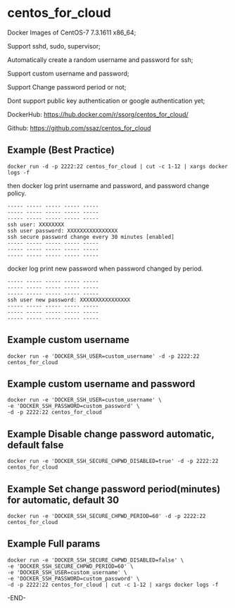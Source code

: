 centos_for_cloud
==========

Docker Images of CentOS-7 7.3.1611 x86_64;

Support sshd, sudo, supervisor;

Automatically create a random username and password for ssh;

Support custom username and password;

Support Change password period or not;

Dont support public key authentication or google authentication yet;

DockerHub: https://hub.docker.com/r/ssorg/centos_for_cloud/

Github: https://github.com/ssaz/centos_for_cloud

## Example (Best Practice)

```
docker run -d -p 2222:22 centos_for_cloud | cut -c 1-12 | xargs docker logs -f
```

then docker log print username and password, and password change policy.
```
----- ----- ----- ----- -----
----- ----- ----- ----- -----
----- ----- ----- ----- -----
ssh user: XXXXXXXX
ssh user password: XXXXXXXXXXXXXXXX
ssh secure password change every 30 minutes [enabled]
----- ----- ----- ----- -----
----- ----- ----- ----- -----
----- ----- ----- ----- -----
```

docker log print new password when password changed by period.
```
----- ----- ----- ----- -----
----- ----- ----- ----- -----
----- ----- ----- ----- -----
ssh user new password: XXXXXXXXXXXXXXXX
----- ----- ----- ----- -----
----- ----- ----- ----- -----
----- ----- ----- ----- -----
```

## Example custom username

```
docker run -e 'DOCKER_SSH_USER=custom_username' -d -p 2222:22 centos_for_cloud
```

## Example custom username and password

```
docker run -e 'DOCKER_SSH_USER=custom_username' \
-e 'DOCKER_SSH_PASSWORD=custom_password' \
-d -p 2222:22 centos_for_cloud
```

## Example Disable change password automatic, default false

```
docker run -e 'DOCKER_SSH_SECURE_CHPWD_DISABLED=true' -d -p 2222:22 centos_for_cloud
```

## Example Set change password period(minutes) for automatic, default 30

```
docker run -e 'DOCKER_SSH_SECURE_CHPWD_PERIOD=60' -d -p 2222:22 centos_for_cloud
```

## Example Full params

```
docker run -e 'DOCKER_SSH_SECURE_CHPWD_DISABLED=false' \
-e 'DOCKER_SSH_SECURE_CHPWD_PERIOD=60' \
-e 'DOCKER_SSH_USER=custom_username' \
-e 'DOCKER_SSH_PASSWORD=custom_password' \
-d -p 2222:22 centos_for_cloud | cut -c 1-12 | xargs docker logs -f
```

-END-
